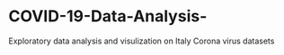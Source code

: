 # COVID-19-Data-Analysis-
Exploratory data analysis and visulization on Italy Corona virus datasets
